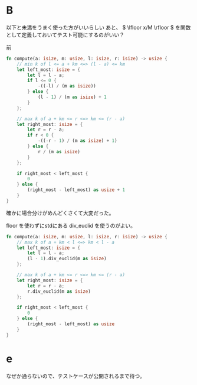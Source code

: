 # B
以下と未満をうまく使った方がいいらしい
あと、 $ \lfloor x/M \rfloor $ を関数として定義しておいてテスト可能にするのがいい？

前
```rust
fn compute(a: isize, m: usize, l: isize, r: isize) -> usize {
    // min k of l <= a + km <=> (l - a) <= km
    let left_most: isize = {
        let l = l - a;
        if l <= 0 {
            -((-l) / (m as isize))
        } else {
            (l - 1) / (m as isize) + 1
        }
    };

    // max k of a + km <= r <=> km <= (r - a)
    let right_most: isize = {
        let r = r - a;
        if r < 0 {
            -((-r - 1) / (m as isize) + 1)
        } else {
            r / (m as isize)
        }
    };

    if right_most < left_most {
        0
    } else {
        (right_most - left_most) as usize + 1
    }
}
```
確かに場合分けがめんどくさくて大変だった。

floor を使わずにstdにある div_euclid を使うのがよい。

```rust
fn compute(a: isize, m: usize, l: isize, r: isize) -> usize {
    // max k of a + km < l <=> km < l - a
    let left_most: isize = {
        let l = l - a;
        (l - 1).div_euclid(m as isize)
    };

    // max k of a + km <= r <=> km <= (r - a)
    let right_most: isize = {
        let r = r - a;
        r.div_euclid(m as isize)
    };

    if right_most < left_most {
        0
    } else {
        (right_most - left_most) as usize
    }
}
```

# e
なぜか通らないので、テストケースが公開されるまで待つ。